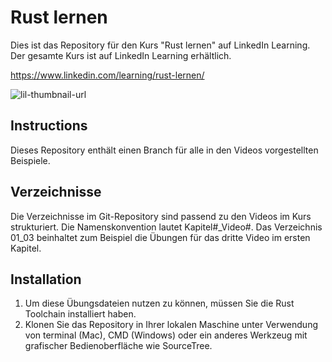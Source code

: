 # Rust lernen
Dies ist das Repository für den Kurs "Rust lernen" auf LinkedIn Learning. Der gesamte Kurs ist auf LinkedIn Learning erhältlich.

https://www.linkedin.com/learning/rust-lernen/

![lil-thumbnail-url]

## Instructions
Dieses Repository enthält einen Branch für alle in den Videos vorgestellten Beispiele.

## Verzeichnisse
Die Verzeichnisse im Git-Repository sind passend zu den Videos im Kurs strukturiert. Die Namenskonvention lautet Kapitel#_Video#. Das Verzeichnis 01_03 beinhaltet zum Beispiel die Übungen für das dritte Video im ersten Kapitel.

## Installation
1. Um diese Übungsdateien nutzen zu können, müssen Sie die Rust Toolchain installiert haben.
2. Klonen Sie das Repository in Ihrer lokalen Maschine unter Verwendung von terminal (Mac), CMD (Windows) oder ein anderes Werkzeug mit grafischer Bedienoberfläche wie SourceTree.

[0]: # (Replace these placeholder URLs with actual course URLs)

[lil-course-url]: https://www.linkedin.com/learning/
[lil-thumbnail-url]: https://media-exp1.licdn.com/dms/image/C4E0DAQGLTv9BvhAujg/learning-public-crop_675_1200/0/1617279855702?e=1646964000&v=beta&t=hdK4oA_-OeU3nRVBIw5Z71q_kx8wG8Ypyg-ww-C0OE4

